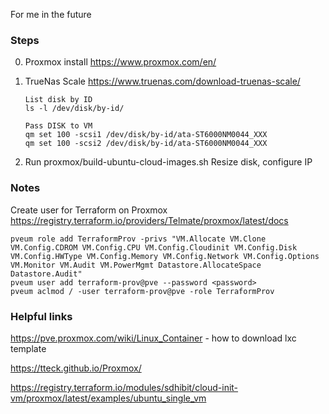 For me in the future

### Steps
0. Proxmox install
   https://www.proxmox.com/en/
1. TrueNas Scale
   https://www.truenas.com/download-truenas-scale/

   ```
   List disk by ID
   ls -l /dev/disk/by-id/
   
   Pass DISK to VM
   qm set 100 -scsi1 /dev/disk/by-id/ata-ST6000NM0044_XXX
   qm set 100 -scsi2 /dev/disk/by-id/ata-ST6000NM0044_XXX
   ```

2. Run proxmox/build-ubuntu-cloud-images.sh
   Resize disk, configure IP


### Notes

Create user for Terraform on Proxmox
https://registry.terraform.io/providers/Telmate/proxmox/latest/docs

```
pveum role add TerraformProv -privs "VM.Allocate VM.Clone VM.Config.CDROM VM.Config.CPU VM.Config.Cloudinit VM.Config.Disk VM.Config.HWType VM.Config.Memory VM.Config.Network VM.Config.Options VM.Monitor VM.Audit VM.PowerMgmt Datastore.AllocateSpace Datastore.Audit"
pveum user add terraform-prov@pve --password <password>
pveum aclmod / -user terraform-prov@pve -role TerraformProv
```

### Helpful links

https://pve.proxmox.com/wiki/Linux_Container - how to download lxc template

https://tteck.github.io/Proxmox/

https://registry.terraform.io/modules/sdhibit/cloud-init-vm/proxmox/latest/examples/ubuntu_single_vm